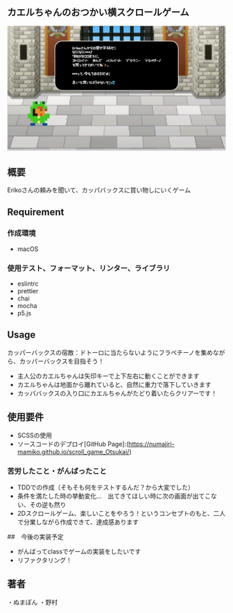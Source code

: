 ## カエルちゃんのおつかい横スクロールゲーム
![image](https://github.com/Numajiri-Mamiko/scroll_game_Otsukai/blob/main/image/firstImage.png)

## 概要
Erikoさんの頼みを聞いて、カッパバックスに買い物しにいくゲーム

## Requirement
### 作成環境
- macOS
### 使用テスト、フォーマット、リンター、ライブラリ
- eslintrc
- prettier
- chai
- mocha
- p5.js

## Usage
カッパーバックスの宿敵：ドトーロに当たらないようにフラペチーノを集めながら、カッパーバックスを目指そう！

- 主人公のカエルちゃんは矢印キーで上下左右に動くことができます
- カエルちゃんは地面から離れていると、自然に重力で落下していきます
- カッパバックスの入り口にカエルちゃんがたどり着いたらクリアーです！

## 使用要件
- SCSSの使用
- ソースコードのデプロイ[GitHub Page]:(https://numajiri-mamiko.github.io/scroll_game_Otsukai/)

### 苦労したこと・がんばったこと
- TDDでの作成（そもそも何をテストするんだ？から大変でした）
- 条件を満たした時の挙動変化…　出てきてほしい時に次の画面が出てこない、その逆も然り
- 2Dスクロールゲーム、楽しいことをやろう！というコンセプトのもと、二人で分業しながら作成できて、達成感あります

##　今後の実装予定
- がんばってclassでゲームの実装をしたいです
- リファクタリング！

## 著者
・ぬまぽん
・野村


